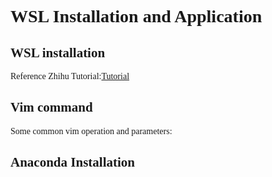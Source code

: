 <font face='Times'>

# WSL Installation and Application
## WSL installation
Reference Zhihu Tutorial:[Tutorial](https://zhuanlan.zhihu.com/p/466001838)

## Vim  command
Some common vim operation and parameters:

## Anaconda Installation


